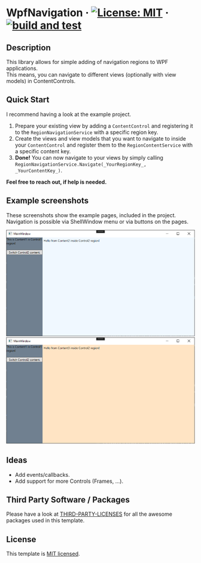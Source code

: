 # WpfNavigation &middot; [![License: MIT](https://img.shields.io/badge/License-MIT-yellow.svg)](https://opensource.org/licenses/MIT) &middot; [![build and test](https://github.com/philipp2604/WpfBase_Template/actions/workflows/build-and-test.yml/badge.svg)](https://github.com/philipp2604/WpfBase_Template/actions/workflows/build-and-test.yml)


## Description 
<p>This library allows for simple adding of navigation regions to WPF applications.<br/>This means, you can navigate to different views (optionally with view models) in ContentControls.</p>


## Quick Start
<p>I recommend having a look at the example project.</p>

1. Prepare your existing view by adding a `ContentControl` and registering it to the `RegionNavigationService` with a specific region key.
2. Create the views and view models that you want to navigate to inside your `ContentControl` and register them to the `RegionContentService` with a specific content key.
3. **Done!** You can now navigate to your views by simply calling `RegionNavigationService.Navigate(_YourRegionKey_, _YourContentKey_)`.

**<p>Feel free to reach out, if help is needed.</p>**

## Example screenshots
<p>These screenshots show the example pages, included in the project.<br/>Navigation is possible via ShellWindow menu or via buttons on the pages.</p>

![MainPage](./Screenshots/Screenshot1.PNG)
<br/>
![MainPage](./Screenshots/Screenshot2.PNG)

## Ideas
* Add events/callbacks.
* Add support for more Controls (Frames, ...).
## Third Party Software / Packages
Please have a look at [THIRD-PARTY-LICENSES](./THIRD-PARTY-LICENSES.md) for all the awesome packages used in this template.

## License
This template is [MIT licensed](./LICENSE.txt).